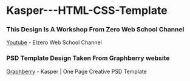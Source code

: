 # Kasper---HTML-CSS-Template
### This Design Is A Workshop From Zero Web School Channel
[Youtube](https://www.youtube.com/@ElzeroAcademy) - Elzero Web School Channel
### PSD Template Design Taken From Graphberry website
[Graphberry](https://www.graphberry.com/item/kasper-one-page-psd-template) - Kasper | One Page Creative PSD Template
